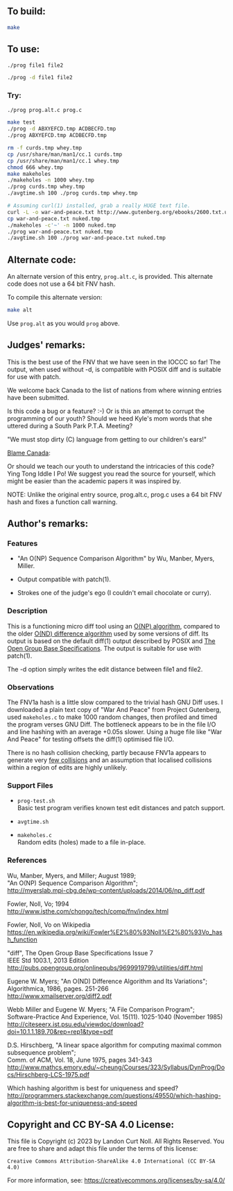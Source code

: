 ## To build:

```sh
make
```


## To use:

```sh
./prog file1 file2

./prog -d file1 file2
```


### Try:

```sh
./prog prog.alt.c prog.c

make test
./prog -d ABXYEFCD.tmp ACDBECFD.tmp
./prog ABXYEFCD.tmp ACDBECFD.tmp

rm -f curds.tmp whey.tmp
cp /usr/share/man/man1/cc.1 curds.tmp
cp /usr/share/man/man1/cc.1 whey.tmp
chmod 666 whey.tmp
make makeholes
./makeholes -n 1000 whey.tmp
./prog curds.tmp whey.tmp
./avgtime.sh 100 ./prog curds.tmp whey.tmp

# Assuming curl(1) installed, grab a really HUGE text file.
curl -L -o war-and-peace.txt http://www.gutenberg.org/ebooks/2600.txt.utf-8
cp war-and-peace.txt nuked.tmp
./makeholes -c'~' -n 1000 nuked.tmp
./prog war-and-peace.txt nuked.tmp
./avgtime.sh 100 ./prog war-and-peace.txt nuked.tmp
```


## Alternate code:

An alternate version of this entry, `prog.alt.c`, is provided.
This alternate code does not use a 64 bit FNV hash.

To compile this alternate version:

```sh
make alt
```

Use `prog.alt` as you would `prog` above.


## Judges' remarks:

This is the best use of the FNV that we have seen in the IOCCC so far!
The output, when used without -d, is compatible with POSIX diff and
is suitable for use with patch.

We welcome back Canada to the list of nations from where winning
entries have been submitted.

Is this code a bug or a feature? :-)  Or is this an attempt to corrupt the
programming of our youth?  Should we heed Kyle's mom words that she uttered
during a South Park P.T.A. Meeting?

   "We must stop dirty (C) language from getting to our children's ears!"

   [Blame Canada](https://www.youtube.com/watch?v=bOR38552MJA):

Or should we teach our youth to understand the intricacies of this code?
Ying Tong Iddle I Po!  We suggest you read the source for yourself, which
might be easier than the academic papers it was inspired by.

NOTE: Unlike the original entry source, prog.alt.c, prog.c uses a
64 bit FNV hash and fixes a function call warning.


## Author's remarks:

### Features

* "An O(NP) Sequence Comparison Algorithm" by Wu, Manber, Myers, Miller.

* Output compatible with patch(1).

* Strokes one of the judge's ego (I couldn't email chocolate or curry).

### Description

This is a functioning micro diff tool using an [O(NP) algorithm][Wu+89],
compared to the older [O(ND) difference algorithm][Mye86] used by some versions
of diff.  Its output is based on the default diff(1) output described by POSIX
and [The Open Group Base Specifications][SUSV7].  The output is suitable for use
with patch(1).

The -d option simply writes the edit distance between file1 and file2.

### Observations

The FNV1a hash is a little slow compared to the trivial hash GNU Diff uses.  I
downloaded a plain text copy of "War And Peace" from Project Gutenberg, used
``makeholes.c`` to make 1000 random changes, then profiled and timed the program
verses GNU Diff.  The bottleneck appears to be in the file I/O and line hashing
with an average +0.05s slower.  Using a huge file like "War And Peace" for
testing offsets the diff(1) optimised file I/O.

There is no hash collision checking, partly because FNV1a appears to generate
very [few collisions][HshCmp] and an assumption that localised collisions within
a region of edits are highly unlikely.

### Support Files

* ``prog-test.sh``\
Basic test program verifies known test edit distances and patch support.

* ``avgtime.sh``

* ``makeholes.c``\
Random edits (holes) made to a file in-place.

### References

Wu, Manber, Myers, and Miller; August 1989;\
"An O(NP) Sequence Comparison Algorithm";\
<http://myerslab.mpi-cbg.de/wp-content/uploads/2014/06/np_diff.pdf>

Fowler, Noll, Vo; 1994\
<http://www.isthe.com/chongo/tech/comp/fnv/index.html>

Fowler, Noll, Vo on Wikipedia\
<https://en.wikipedia.org/wiki/Fowler%E2%80%93Noll%E2%80%93Vo_hash_function>

"diff", The Open Group Base Specifications Issue 7\
IEEE Std 1003.1, 2013 Edition\
<http://pubs.opengroup.org/onlinepubs/9699919799/utilities/diff.html>

Eugene W. Myers; "An O(ND) Difference Algorithm and Its Variations";\
Algorithmica, 1986, pages. 251-266\
<http://www.xmailserver.org/diff2.pdf>

Webb Miller and Eugene W. Myers; "A File Comparison Program";\
Software-Practice And Experience, Vol. 15(11). 1025-1040 (November 1985)\
<http://citeseerx.ist.psu.edu/viewdoc/download?doi=10.1.1.189.70&rep=rep1&type=pdf>

D.S. Hirschberg, "A linear space algorithm for computing maximal common subsequence problem";\
Comm. of ACM, Vol. 18, June 1975, pages 341-343\
<http://www.mathcs.emory.edu/~cheung/Courses/323/Syllabus/DynProg/Docs/Hirschberg-LCS-1975.pdf>

Which hashing algorithm is best for uniqueness and speed?\
<http://programmers.stackexchange.com/questions/49550/which-hashing-algorithm-is-best-for-uniqueness-and-speed>

[Wu+89]: http://myerslab.mpi-cbg.de/wp-content/uploads/2014/06/np_diff.pdf

[FNV94]: http://www.isthe.com/chongo/tech/comp/fnv/index.html

[FNVWi]: https://en.wikipedia.org/wiki/Fowler%E2%80%93Noll%E2%80%93Vo_hash_function

[Mye86]: http://www.xmailserver.org/diff2.pdf

[SUSV7]: http://pubs.opengroup.org/onlinepubs/9699919799/utilities/diff.html

[Mil85]: http://citeseerx.ist.psu.edu/viewdoc/download?doi=10.1.1.189.70&rep=rep1&type=pdf

[Hir75]: http://www.mathcs.emory.edu/~cheung/Courses/323/Syllabus/DynProg/Docs/Hirschberg-LCS-1975.pdf

[HshCmp]: http://programmers.stackexchange.com/questions/49550/which-hashing-algorithm-is-best-for-uniqueness-and-speed


## Copyright and CC BY-SA 4.0 License:

This file is Copyright (c) 2023 by Landon Curt Noll.  All Rights Reserved.
You are free to share and adapt this file under the terms of this license:

    Creative Commons Attribution-ShareAlike 4.0 International (CC BY-SA 4.0)

For more information, see: https://creativecommons.org/licenses/by-sa/4.0/
